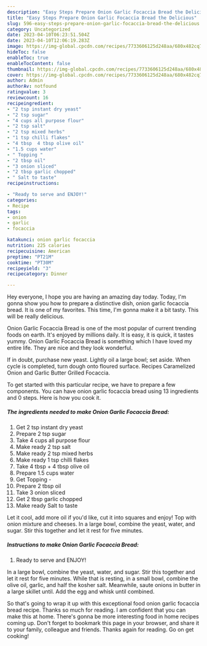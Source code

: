 ```yaml
---
description: "Easy Steps Prepare Onion Garlic Focaccia Bread the Delicious"
title: "Easy Steps Prepare Onion Garlic Focaccia Bread the Delicious"
slug: 596-easy-steps-prepare-onion-garlic-focaccia-bread-the-delicious
category: Uncategorized
date: 2023-04-10T06:23:51.504Z
date: 2023-04-10T12:06:19.283Z
image: https://img-global.cpcdn.com/recipes/7733606125d248aa/680x482cq70/onion-garlic-focaccia-bread-recipe-main-photo.jpg
hideToc: false
enableToc: true
enableTocContent: false
thumbnail: https://img-global.cpcdn.com/recipes/7733606125d248aa/680x482cq70/onion-garlic-focaccia-bread-recipe-main-photo.jpg
cover: https://img-global.cpcdn.com/recipes/7733606125d248aa/680x482cq70/onion-garlic-focaccia-bread-recipe-main-photo.jpg
author: Admin
authorAv: notfound
ratingvalue: 3
reviewcount: 16
recipeingredient:
- "2 tsp instant dry yeast"
- "2 tsp sugar"
- "4 cups all purpose flour"
- "2 tsp salt"
- "2 tsp mixed herbs"
- "1 tsp chilli flakes"
- "4 tbsp  4 tbsp olive oil"
- "1.5 cups water"
- " Topping "
- "2 tbsp oil"
- "3 onion sliced"
- "2 tbsp garlic chopped"
- " Salt to taste"
recipeinstructions:

- "Ready to serve and ENJOY!"
categories:
- Recipe
tags:
- onion
- garlic
- focaccia

katakunci: onion garlic focaccia 
nutrition: 225 calories
recipecuisine: American
preptime: "PT21M"
cooktime: "PT30M"
recipeyield: "3"
recipecategory: Dinner

---
```



Hey everyone, I hope you are having an amazing day today. Today, I'm gonna show you how to prepare a distinctive dish, onion garlic focaccia bread. It is one of my favorites. This time, I'm gonna make it a bit tasty. This will be really delicious.

Onion Garlic Focaccia Bread is one of the most popular of current trending foods on earth. It's enjoyed by millions daily. It is easy, it is quick, it tastes yummy. Onion Garlic Focaccia Bread is something which I have loved my entire life. They are nice and they look wonderful.

If in doubt, purchase new yeast. Lightly oil a large bowl; set aside. When cycle is completed, turn dough onto floured surface. Recipes Caramelized Onion and Garlic Butter Grilled Focaccia.


To get started with this particular recipe, we have to prepare a few components. You can have onion garlic focaccia bread using 13 ingredients and 0 steps. Here is how you cook it.

<!--inarticleads1-->

##### The ingredients needed to make Onion Garlic Focaccia Bread:

1. Get 2 tsp instant dry yeast
1. Prepare 2 tsp sugar
1. Take 4 cups all purpose flour
1. Make ready 2 tsp salt
1. Make ready 2 tsp mixed herbs
1. Make ready 1 tsp chilli flakes
1. Take 4 tbsp + 4 tbsp olive oil
1. Prepare 1.5 cups water
1. Get  Topping -
1. Prepare 2 tbsp oil
1. Take 3 onion sliced
1. Get 2 tbsp garlic chopped
1. Make ready  Salt to taste


Let it cool, add more oil if you&#39;d like, cut it into squares and enjoy! Top with onion mixture and cheeses. In a large bowl, combine the yeast, water, and sugar. Stir this together and let it rest for five minutes. 

<!--inarticleads2-->

##### Instructions to make Onion Garlic Focaccia Bread:


1. Ready to serve and ENJOY!

In a large bowl, combine the yeast, water, and sugar. Stir this together and let it rest for five minutes. While that is resting, in a small bowl, combine the olive oil, garlic, and half the kosher salt. Meanwhile, saute onions in butter in a large skillet until. Add the egg and whisk until combined. 

So that's going to wrap it up with this exceptional food onion garlic focaccia bread recipe. Thanks so much for reading. I am confident that you can make this at home. There's gonna be more interesting food in home recipes coming up. Don't forget to bookmark this page in your browser, and share it to your family, colleague and friends. Thanks again for reading. Go on get cooking!
